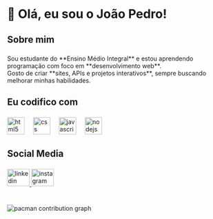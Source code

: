 <h1 align="left">👋 Olá, eu sou o João Pedro!</h1>

###

<h2 align="left">Sobre mim</h2>

###

<p align="left">Sou estudante do **Ensino Médio Integral** e estou aprendendo programação com foco em **desenvolvimento web**.  <br>Gosto de criar **sites, APIs e projetos interativos**, sempre buscando melhorar minhas habilidades.</p>

###

<h2 align="left">Eu codifico com</h2>

###

<div align="left">
  <img src="https://cdn.jsdelivr.net/gh/devicons/devicon/icons/html5/html5-original.svg" height="40" alt="html5 logo"  />
  <img width="12" />
  <img src="https://cdn.jsdelivr.net/gh/devicons/devicon/icons/css3/css3-original.svg" height="40" alt="css logo"  />
  <img width="12" />
  <img src="https://cdn.jsdelivr.net/gh/devicons/devicon/icons/javascript/javascript-original.svg" height="40" alt="javascript logo"  />
  <img width="12" />
  <img src="https://cdn.jsdelivr.net/gh/devicons/devicon/icons/nodejs/nodejs-original.svg" height="40" alt="nodejs logo"  />
</div>

###

<h2 align="left">Social Media</h2>

###

<div align="left">
  <a href="https://www.linkedin.com/feed/" target="_blank">
    <img src="https://raw.githubusercontent.com/maurodesouza/profile-readme-generator/master/src/assets/icons/social/linkedin/default.svg" width="52" height="40" alt="linkedin logo"  />
  </a>
  <a href="https://www.instagram.com/joaopedro_a.c/" target="_blank">
    <img src="https://raw.githubusercontent.com/maurodesouza/profile-readme-generator/master/src/assets/icons/social/instagram/default.svg" width="52" height="40" alt="instagram logo"  />
  </a>
</div>

###

<br clear="both">

<picture>
  <source media="(prefers-color-scheme: dark)" srcset="https://raw.githubusercontent.com/joaopedro0507/joaopedro0507/output/pacman-contribution-graph-dark.svg">
  <source media="(prefers-color-scheme: light)" srcset="https://raw.githubusercontent.com/joaopedro0507/joaopedro0507/output/pacman-contribution-graph.svg">
  <img alt="pacman contribution graph" src="https://raw.githubusercontent.com/joaopedro0507/joaopedro0507/output/pacman-contribution-graph.svg">
</picture>

###
